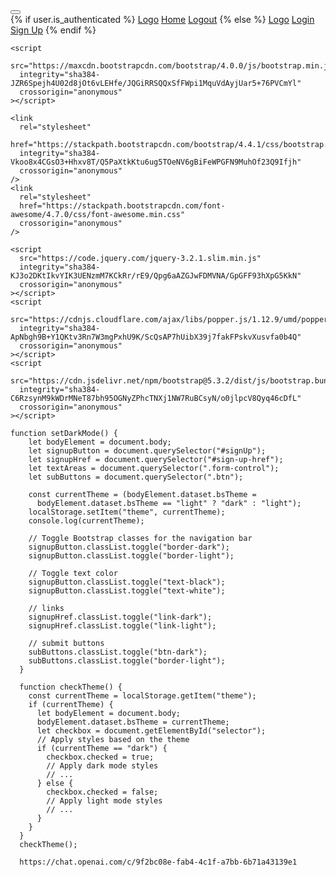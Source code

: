 <!-- old nav bar -->

<nav class="navabar navbar-expand-lg navbar-light bg-transparent">
      <div class='container'> 
        <button 
          class="navbar-toggler" 
          type="button" 
          data-toggle="collapse" 
          data-target="#navbar">
          <span class="navbar-toggler-icon"></span>
        </button>
          <div class="collapse navbar-collapse" id="navbar">
            <div class="navbar-nav">
              {% if user.is_authenticated %}
              <a href="/" class="nav-item nav-link" id="'Logo">Logo</a>
              <a href="/home" class="nav-item nav-link" id="'home">Home</a>
              <a href="/logout" class="nav-item nav-link" id="'logout">Logout</a>
              {% else %}
              <a href="/" class="nav-item nav-link" id="'Logo">Logo</a>
              <a href="/login" class="nav-item nav-link" id="'login">Login</a>
              <a href="/sign-up" class="nav-item nav-link" id="'signUp">Sign Up</a>
              {% endif %}
            </div>
          </div>
      </div>
    </nav>

    <script
      src="https://maxcdn.bootstrapcdn.com/bootstrap/4.0.0/js/bootstrap.min.js"
      integrity="sha384-JZR6Spejh4U02d8jOt6vLEHfe/JQGiRRSQQxSfFWpi1MquVdAyjUar5+76PVCmYl"
      crossorigin="anonymous"
    ></script>

    <link
      rel="stylesheet"
      href="https://stackpath.bootstrapcdn.com/bootstrap/4.4.1/css/bootstrap.min.css"
      integrity="sha384-Vkoo8x4CGsO3+Hhxv8T/Q5PaXtkKtu6ug5TOeNV6gBiFeWPGFN9MuhOf23Q9Ifjh"
      crossorigin="anonymous"
    />
    <link
      rel="stylesheet"
      href="https://stackpath.bootstrapcdn.com/font-awesome/4.7.0/css/font-awesome.min.css"
      crossorigin="anonymous"
    />

    <script
      src="https://code.jquery.com/jquery-3.2.1.slim.min.js"
      integrity="sha384-KJ3o2DKtIkvYIK3UENzmM7KCkRr/rE9/Qpg6aAZGJwFDMVNA/GpGFF93hXpG5KkN"
      crossorigin="anonymous"
    ></script>
    <script
      src="https://cdnjs.cloudflare.com/ajax/libs/popper.js/1.12.9/umd/popper.min.js"
      integrity="sha384-ApNbgh9B+Y1QKtv3Rn7W3mgPxhU9K/ScQsAP7hUibX39j7fakFPskvXusvfa0b4Q"
      crossorigin="anonymous"
    ></script>
    <script
      src="https://cdn.jsdelivr.net/npm/bootstrap@5.3.2/dist/js/bootstrap.bundle.min.js"
      integrity="sha384-C6RzsynM9kWDrMNeT87bh95OGNyZPhcTNXj1NW7RuBCsyN/o0jlpcV8Qyq46cDfL"
      crossorigin="anonymous"
    ></script>

    function setDarkMode() {
        let bodyElement = document.body;
        let signupButton = document.querySelector("#signUp");
        let signupHref = document.querySelector("#sign-up-href");
        let textAreas = document.querySelector(".form-control");
        let subButtons = document.querySelector(".btn");

        const currentTheme = (bodyElement.dataset.bsTheme =
          bodyElement.dataset.bsTheme == "light" ? "dark" : "light");
        localStorage.setItem("theme", currentTheme);
        console.log(currentTheme);

        // Toggle Bootstrap classes for the navigation bar
        signupButton.classList.toggle("border-dark");
        signupButton.classList.toggle("border-light");

        // Toggle text color
        signupButton.classList.toggle("text-black");
        signupButton.classList.toggle("text-white");

        // links
        signupHref.classList.toggle("link-dark");
        signupHref.classList.toggle("link-light");

        // submit buttons
        subButtons.classList.toggle("btn-dark");
        subButtons.classList.toggle("border-light");
      }

      function checkTheme() {
        const currentTheme = localStorage.getItem("theme");
        if (currentTheme) {
          let bodyElement = document.body;
          bodyElement.dataset.bsTheme = currentTheme;
          let checkbox = document.getElementById("selector");
          // Apply styles based on the theme
          if (currentTheme == "dark") {
            checkbox.checked = true;
            // Apply dark mode styles
            // ...
          } else {
            checkbox.checked = false;
            // Apply light mode styles
            // ...
          }
        }
      }
      checkTheme();

      https://chat.openai.com/c/9f2bc08e-fab4-4c1f-a7bb-6b71a43139e1